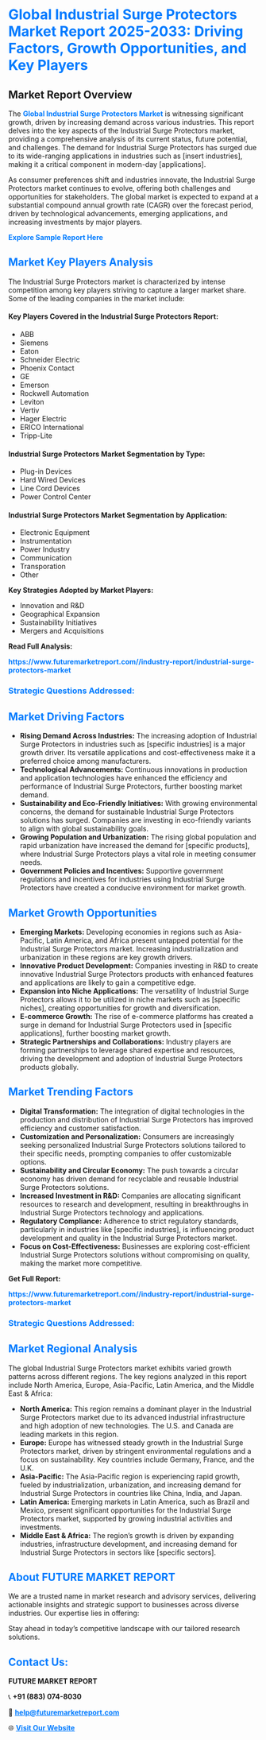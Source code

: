 <h1 style="color: #007BFF;">Global Industrial Surge Protectors Market Report 2025-2033: Driving Factors, Growth Opportunities, and Key Players</h1>

<section id="overview">
<h2>Market Report Overview</h2>
<p>The <a href="https://www.futuremarketreport.com//industry-report/industrial-surge-protectors-market" style="color: #007BFF; text-decoration: none;"><strong>Global Industrial Surge Protectors Market</strong></a> is witnessing significant growth, driven by increasing demand across various industries. This report delves into the key aspects of the Industrial Surge Protectors market, providing a comprehensive analysis of its current status, future potential, and challenges. The demand for Industrial Surge Protectors has surged due to its wide-ranging applications in industries such as [insert industries], making it a critical component in modern-day [applications].</p>
<p>As consumer preferences shift and industries innovate, the Industrial Surge Protectors market continues to evolve, offering both challenges and opportunities for stakeholders. The global market is expected to expand at a substantial compound annual growth rate (CAGR) over the forecast period, driven by technological advancements, emerging applications, and increasing investments by major players.</p>
</section>

<section id="overview">
<p><a href="https://www.futuremarketreport.com//request-sample/reportId=58379" style="color: #007BFF; text-decoration: none;"><strong>Explore Sample Report Here</strong></a></p>
</section>

<section id="key-players">
<h2 style="color: #007BFF;">Market Key Players Analysis</h2>
<p>The Industrial Surge Protectors market is characterized by intense competition among key players striving to capture a larger market share. Some of the leading companies in the market include:</p>
<h4>Key Players Covered in the Industrial Surge Protectors Report:</h4>
<ul><li>ABB</li><li>Siemens</li><li>Eaton</li><li>Schneider Electric</li><li>Phoenix Contact</li><li>GE</li><li>Emerson</li><li>Rockwell Automation</li><li>Leviton</li><li>Vertiv</li><li>Hager Electric</li><li>ERICO International</li><li>Tripp-Lite</li></ul>
<h4>Industrial Surge Protectors Market Segmentation by Type:</h4>
<ul><li>Plug-in Devices</li><li>Hard Wired Devices</li><li>Line Cord Devices</li><li>Power Control Center</li></ul>

<h4>Industrial Surge Protectors Market Segmentation by Application:</h4>
<ul><li>Electronic Equipment</li><li>Instrumentation</li><li>Power Industry</li><li>Communication</li><li>Transporation</li><li>Other</li></ul>
<p><strong>Key Strategies Adopted by Market Players:</strong></p>
<ul>
<li>Innovation and R&D</li>
<li>Geographical Expansion</li>
<li>Sustainability Initiatives</li>
<li>Mergers and Acquisitions</li>
</ul>
</section>

<section>
<p><strong>Read Full Analysis: </strong></p><a href="https://www.futuremarketreport.com//industry-report/industrial-surge-protectors-market" style="color: #007BFF; text-decoration: none;"><strong>https://www.futuremarketreport.com//industry-report/industrial-surge-protectors-market</strong></a>
<h3 style="color: #007BFF;">Strategic Questions Addressed:</h3>
</section>

<section id="driving-factors">
<h2 style="color: #007BFF;">Market Driving Factors</h2>
<ul>
<li><strong>Rising Demand Across Industries:</strong> The increasing adoption of Industrial Surge Protectors in industries such as [specific industries] is a major growth driver. Its versatile applications and cost-effectiveness make it a preferred choice among manufacturers.</li>
<li><strong>Technological Advancements:</strong> Continuous innovations in production and application technologies have enhanced the efficiency and performance of Industrial Surge Protectors, further boosting market demand.</li>
<li><strong>Sustainability and Eco-Friendly Initiatives:</strong> With growing environmental concerns, the demand for sustainable Industrial Surge Protectors solutions has surged. Companies are investing in eco-friendly variants to align with global sustainability goals.</li>
<li><strong>Growing Population and Urbanization:</strong> The rising global population and rapid urbanization have increased the demand for [specific products], where Industrial Surge Protectors plays a vital role in meeting consumer needs.</li>
<li><strong>Government Policies and Incentives:</strong> Supportive government regulations and incentives for industries using Industrial Surge Protectors have created a conducive environment for market growth.</li>
</ul>
</section>

<section id="growth-opportunities">
<h2 style="color: #007BFF;">Market Growth Opportunities</h2>
<ul>
<li><strong>Emerging Markets:</strong> Developing economies in regions such as Asia-Pacific, Latin America, and Africa present untapped potential for the Industrial Surge Protectors market. Increasing industrialization and urbanization in these regions are key growth drivers.</li>
<li><strong>Innovative Product Development:</strong> Companies investing in R&D to create innovative Industrial Surge Protectors products with enhanced features and applications are likely to gain a competitive edge.</li>
<li><strong>Expansion into Niche Applications:</strong> The versatility of Industrial Surge Protectors allows it to be utilized in niche markets such as [specific niches], creating opportunities for growth and diversification.</li>
<li><strong>E-commerce Growth:</strong> The rise of e-commerce platforms has created a surge in demand for Industrial Surge Protectors used in [specific applications], further boosting market growth.</li>
<li><strong>Strategic Partnerships and Collaborations:</strong> Industry players are forming partnerships to leverage shared expertise and resources, driving the development and adoption of Industrial Surge Protectors products globally.</li>
</ul>
</section>

<section id="trending-factors">
<h2 style="color: #007BFF;">Market Trending Factors</h2>
<ul>
<li><strong>Digital Transformation:</strong> The integration of digital technologies in the production and distribution of Industrial Surge Protectors has improved efficiency and customer satisfaction.</li>
<li><strong>Customization and Personalization:</strong> Consumers are increasingly seeking personalized Industrial Surge Protectors solutions tailored to their specific needs, prompting companies to offer customizable options.</li>
<li><strong>Sustainability and Circular Economy:</strong> The push towards a circular economy has driven demand for recyclable and reusable Industrial Surge Protectors solutions.</li>
<li><strong>Increased Investment in R&D:</strong> Companies are allocating significant resources to research and development, resulting in breakthroughs in Industrial Surge Protectors technology and applications.</li>
<li><strong>Regulatory Compliance:</strong> Adherence to strict regulatory standards, particularly in industries like [specific industries], is influencing product development and quality in the Industrial Surge Protectors market.</li>
<li><strong>Focus on Cost-Effectiveness:</strong> Businesses are exploring cost-efficient Industrial Surge Protectors solutions without compromising on quality, making the market more competitive.</li>
</ul>
</section>

<section>
<p><strong>Get Full Report: </strong></p><a href="https://www.futuremarketreport.com//industry-report/industrial-surge-protectors-market" style="color: #007BFF; text-decoration: none;"><strong>https://www.futuremarketreport.com//industry-report/industrial-surge-protectors-market</strong></a>
<h3 style="color: #007BFF;">Strategic Questions Addressed:</h3>
</section>


<section id="regional-analysis">
<h2 style="color: #007BFF;">Market Regional Analysis</h2>
<p>The global Industrial Surge Protectors market exhibits varied growth patterns across different regions. The key regions analyzed in this report include North America, Europe, Asia-Pacific, Latin America, and the Middle East & Africa:</p>
<ul>
<li><strong>North America:</strong> This region remains a dominant player in the Industrial Surge Protectors market due to its advanced industrial infrastructure and high adoption of new technologies. The U.S. and Canada are leading markets in this region.</li>
<li><strong>Europe:</strong> Europe has witnessed steady growth in the Industrial Surge Protectors market, driven by stringent environmental regulations and a focus on sustainability. Key countries include Germany, France, and the U.K.</li>
<li><strong>Asia-Pacific:</strong> The Asia-Pacific region is experiencing rapid growth, fueled by industrialization, urbanization, and increasing demand for Industrial Surge Protectors in countries like China, India, and Japan.</li>
<li><strong>Latin America:</strong> Emerging markets in Latin America, such as Brazil and Mexico, present significant opportunities for the Industrial Surge Protectors market, supported by growing industrial activities and investments.</li>
<li><strong>Middle East & Africa:</strong> The region’s growth is driven by expanding industries, infrastructure development, and increasing demand for Industrial Surge Protectors in sectors like [specific sectors].</li>
</ul>
</section>

<footer>
<h2 style="color: #007BFF;">About FUTURE MARKET REPORT</h2>
<p>We are a trusted name in market research and advisory services, delivering actionable insights and strategic support to businesses across diverse industries. Our expertise lies in offering:</p>

<p>Stay ahead in today’s competitive landscape with our tailored research solutions.</p>

<h2 style="color: #007BFF;">Contact Us:</h2>
<p><strong>FUTURE MARKET REPORT</strong></p>
<p>📞 <strong>+91 (883) 074-8030</strong></p>
<p>📧 <strong><a href="mailto:help@futuremarketreport.com" style="color: #007BFF;">help@futuremarketreport.com</a></strong></p>
<p>🌐 <strong><a href="https://www.futuremarketreport.com/" style="color: #007BFF;">Visit Our Website</a></strong></p>
</footer>